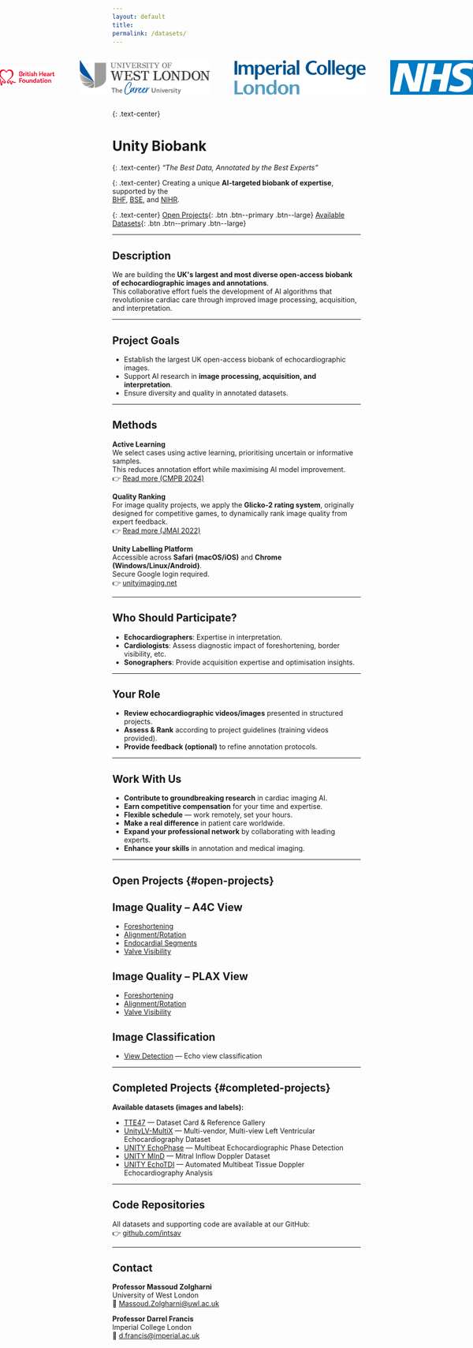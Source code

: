 ```yaml
---
layout: default
title: 
permalink: /datasets/
---
```

<!-- ---
layout: single
title: 
author_profile: true
permalink: /datasets/
toc: true
toc_sticky: true
--- -->
<!-- layout: single
title: Datasets
author_profile: true
permalink: /datasets/
toc: true
toc_sticky: true
--- -->

<!-- <style>
  :root{ --primary:#2563eb; --primary-700:#1d4ed8; --border:#e5e7eb; }
  .page-wrap{ max-width:1500px; margin:0 auto; padding:28px; }
  .cat-section{ margin:28px 0; scroll-margin-top:80px; }
  table{ width:100%; border-collapse:collapse; }
  thead th{ background:#f3f4f6; text-align:left; }
  th,td{ padding:10px; border-bottom:1px solid var(--border); vertical-align:top; }
  .btn.btn--primary.btn--large {
  background-color: #007bff;   /* Bright blue */
  color: #fff !important;      /* White text */
  border-radius: 8px;          /* Rounded corners */
  padding: 12px 28px;          /* Larger button */
  font-size: 18px;             /* Bigger text */
  text-decoration: none;
  display: inline-block;
  transition: background-color 0.2s ease;
}

.btn.btn--primary.btn--large:hover {
  background-color: #0056b3;   /* Darker blue on hover */
}

</style> -->
<link rel="stylesheet" href="{{ '/assets/css/datasets.css' | relative_url }}">
<div class="page-wrap" markdown="1">


<div style="display:flex; justify-content:center; align-items:center; gap:50px; margin:30px 0;">
  <img src="/assets/images/logo/bhf.png" 
       alt="British Heart Foundation" 
       style="height:70px; min-width:120px; object-fit:contain;">
  <img src="/assets/images/uwl-logo.png" 
       alt="University of West London" 
       style="height:70px; object-fit:contain;">
  <img src="/assets/images/logo/imperial.png" 
       alt="Imperial College London" 
       style="height:70px; object-fit:contain;">
  <img src="/assets/images/logo/nhs.png" 
       alt="NHS" 
       style="height:70px; object-fit:contain;">
</div>


{: .text-center}
# Unity Biobank  

{: .text-center}
*“The Best Data, Annotated by the Best Experts”*  

{: .text-center}
Creating a unique **AI-targeted biobank of expertise**, supported by the  
[BHF](https://www.bhf.org.uk/), [BSE](https://www.bsecho.org/), and [NIHR](https://www.nihr.ac.uk/).  

{: .text-center}
[Open Projects](#open-projects){: .btn .btn--primary .btn--large}
[Available Datasets](#completed-projects){: .btn .btn--primary .btn--large}


---

## Description  

We are building the **UK's largest and most diverse open-access biobank of echocardiographic images and annotations**.  
This collaborative effort fuels the development of AI algorithms that revolutionise cardiac care through improved image processing, acquisition, and interpretation.  

---

## Project Goals  

- Establish the largest UK open-access biobank of echocardiographic images.  
- Support AI research in **image processing, acquisition, and interpretation**.  
- Ensure diversity and quality in annotated datasets.  

---

## Methods  

**Active Learning**  
We select cases using active learning, prioritising uncertain or informative samples.  
This reduces annotation effort while maximising AI model improvement.  
👉 [Read more (CMPB 2024)](https://doi.org/10.1016/j.cmpb.2024.108111)  

**Quality Ranking**  
For image quality projects, we apply the **Glicko-2 rating system**, originally designed for competitive games, to dynamically rank image quality from expert feedback.  
👉 [Read more (JMAI 2022)](https://doi.org/10.21037%2Fjmai-22-55)  

**Unity Labelling Platform**  
Accessible across **Safari (macOS/iOS)** and **Chrome (Windows/Linux/Android)**.  
Secure Google login required.  
👉 [unityimaging.net](https://unityimaging.net)  

---

## Who Should Participate?  

- **Echocardiographers**: Expertise in interpretation.  
- **Cardiologists**: Assess diagnostic impact of foreshortening, border visibility, etc.  
- **Sonographers**: Provide acquisition expertise and optimisation insights.  

---

## Your Role  

- **Review echocardiographic videos/images** presented in structured projects.  
- **Assess & Rank** according to project guidelines (training videos provided).  
- **Provide feedback (optional)** to refine annotation protocols.  

---

## Work With Us  

- **Contribute to groundbreaking research** in cardiac imaging AI.  
- **Earn competitive compensation** for your time and expertise.  
- **Flexible schedule** — work remotely, set your hours.  
- **Make a real difference** in patient care worldwide.  
- **Expand your professional network** by collaborating with leading experts.  
- **Enhance your skills** in annotation and medical imaging.  

---

## Open Projects  {#open-projects}  

## Image Quality – A4C View  
- [Foreshortening](foreshortening.html)  
- [Alignment/Rotation](Orientation.html)  
- [Endocardial Segments](endocardial_borders.html)  
- [Valve Visibility](Valve_visibility.html)  

## Image Quality – PLAX View  
- [Foreshortening](PLAX_Foreshortening.html)  
- [Alignment/Rotation](PLAX_Orientation.html)  
- [Valve Visibility](PLAX_Valve_visibility.html)  

## Image Classification  
- [View Detection](view-detection.html) — Echo view classification  

---

## Completed Projects {#completed-projects}  

**Available datasets (images and labels):**  

- [TTE47](/datasets/TTE47) — Dataset Card & Reference Gallery 
- [UnityLV-MultiX](/datasets/UnityLV-MultiX)  — Multi-vendor, Multi-view Left Ventricular Echocardiography Dataset
- [UNITY EchoPhase](/datasets/EchoPhase) — Multibeat Echocardiographic Phase Detection  
- [UNITY MInD](/datasets/MInD)  — Mitral Inflow Doppler Dataset
- [UNITY EchoTDI](/datasets/EchoTDI)  — Automated Multibeat Tissue Doppler Echocardiography Analysis


---

## Code Repositories 
All datasets and supporting code are available at our GitHub:  
👉 [github.com/intsav](https://github.com/intsav)  

---

## Contact  

**Professor Massoud Zolgharni**  
University of West London  
📧 [Massoud.Zolgharni@uwl.ac.uk](mailto:Massoud.Zolgharni@uwl.ac.uk)  

**Professor Darrel Francis**  
Imperial College London  
📧 [d.francis@imperial.ac.uk](mailto:d.francis@imperial.ac.uk)  


